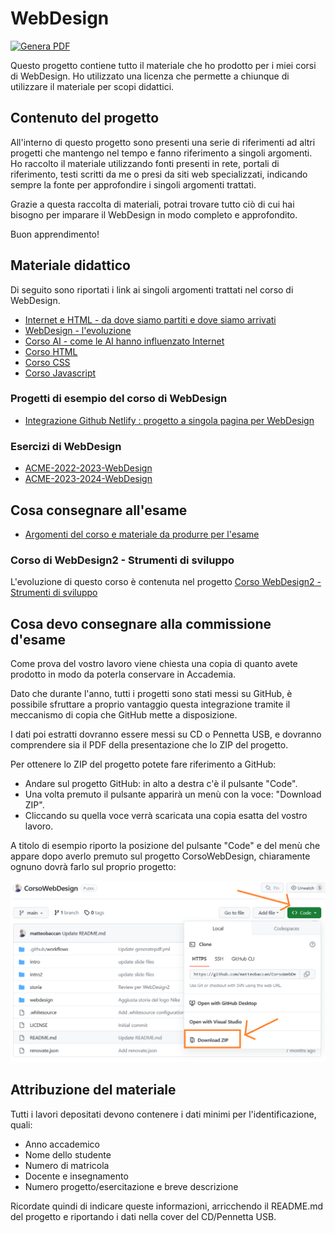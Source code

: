 # WebDesign

[![Genera PDF](https://github.com/matteobaccan/CorsoWebDesign/actions/workflows/generatepdf.yml/badge.svg)](https://github.com/matteobaccan/CorsoWebDesign/actions/workflows/generatepdf.yml)

Questo progetto contiene tutto il materiale che ho prodotto per i miei corsi di WebDesign. Ho utilizzato una licenza che permette a chiunque di utilizzare il materiale per scopi didattici.

## Contenuto del progetto

All'interno di questo progetto sono presenti una serie di riferimenti ad altri progetti che mantengo nel tempo e fanno riferimento a singoli argomenti. Ho raccolto il materiale utilizzando fonti presenti in rete, portali di riferimento, testi scritti da me o presi da siti web specializzati, indicando sempre la fonte per approfondire i singoli argomenti trattati.

Grazie a questa raccolta di materiali, potrai trovare tutto ciò di cui hai bisogno per imparare il WebDesign in modo completo e approfondito.

Buon apprendimento!

## Materiale didattico

Di seguito sono riportati i link ai singoli argomenti trattati nel corso di WebDesign.

- [Internet e HTML - da dove siamo partiti e dove siamo arrivati](https://github.com/matteobaccan/CorsoWebDesign/blob/main/storia/storia.pdf)
- [WebDesign - l'evoluzione](https://github.com/matteobaccan/CorsoWebDesign/blob/main/webdesign/webdesign.pdf)
- [Corso AI - come le AI hanno influenzato Internet](https://github.com/matteobaccan/CorsoAI)
- [Corso HTML](https://github.com/matteobaccan/CorsoHTML)
- [Corso CSS](https://github.com/matteobaccan/CorsoCSS)
- [Corso Javascript](https://github.com/matteobaccan/CorsoJavascript)

### Progetti di esempio del corso di WebDesign

- [Integrazione Github Netlify : progetto a singola pagina per WebDesign](https://github.com/matteobaccan/github-netlify-boilerplate)

### Esercizi di WebDesign

- [ACME-2022-2023-WebDesign](https://github.com/matteobaccan/ACME-2022-2023-WebDesign)
- [ACME-2023-2024-WebDesign](https://github.com/matteobaccan/ACME-2023-2024-WebDesign)

## Cosa consegnare all'esame

- [Argomenti del corso e materiale da produrre per l'esame](https://github.com/matteobaccan/CorsoWebDesign/blob/main/intro/intro.pdf)

### Corso di WebDesign2 - Strumenti di sviluppo

L'evoluzione di questo corso è contenuta nel progetto [Corso WebDesign2 - Strumenti di sviluppo](https://github.com/matteobaccan/CorsoWebDesign2)

## Cosa devo consegnare alla commissione d'esame

Come prova del vostro lavoro viene chiesta una copia di quanto avete prodotto in modo da poterla conservare in Accademia.

Dato che durante l'anno, tutti i progetti sono stati messi su GitHub, è possibile sfruttare a proprio vantaggio questa integrazione tramite il meccanismo di copia che GitHub mette a disposizione.

I dati poi estratti dovranno essere messi su CD o Pennetta USB, e dovranno comprendere sia il PDF della presentazione che lo ZIP del progetto.

Per ottenere lo ZIP del progetto potete fare riferimento a GitHub:

- Andare sul progetto GitHub: in alto a destra c'è il pulsante "Code".
- Una volta premuto il pulsante apparirà un menù con la voce: "Download ZIP".
- Cliccando su quella voce verrà scaricata una copia esatta del vostro lavoro.

A titolo di esempio riporto la posizione del pulsante "Code" e del menù che appare dopo averlo premuto sul progetto CorsoWebDesign, chiaramente ognuno dovrà farlo sul proprio progetto:

![Genera PDF](img/download.png)

## Attribuzione del materiale

Tutti i lavori depositati devono contenere i dati minimi per l'identificazione, quali:

- Anno accademico
- Nome dello studente
- Numero di matricola
- Docente e insegnamento
- Numero progetto/esercitazione e breve descrizione

Ricordate quindi di indicare queste informazioni, arricchendo il README.md del progetto e riportando i dati nella cover del CD/Pennetta USB.
